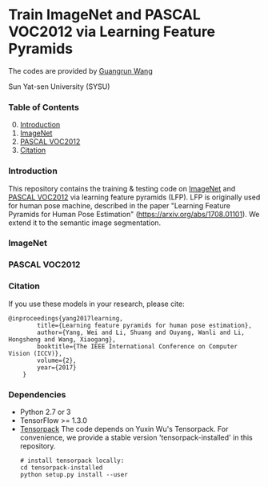 # Train ImageNet and PASCAL VOC2012 via Learning Feature Pyramids

The codes are provided by [Guangrun Wang](https://wanggrun.github.io/)

Sun Yat-sen University (SYSU)

### Table of Contents
0. [Introduction](#introduction)
0. [ImageNet](#imagenet)
0. [PASCAL VOC2012](#voc)
0. [Citation](#citation)

### Introduction

This repository contains the training & testing code on [ImageNet](http://image-net.org/challenges/LSVRC/2015/) and [PASCAL VOC2012](http://host.robots.ox.ac.uk:8080/leaderboard/displaylb.php?challengeid=11&compid=6) via learning feature pyramids (LFP). LFP is originally used for human pose machine, described in the paper "Learning Feature Pyramids for Human Pose Estimation" (https://arxiv.org/abs/1708.01101). We extend it to the semantic image segmentation.

### ImageNet


### PASCAL VOC2012


### Citation

If you use these models in your research, please cite:

	@inproceedings{yang2017learning,
            title={Learning feature pyramids for human pose estimation},
            author={Yang, Wei and Li, Shuang and Ouyang, Wanli and Li, Hongsheng and Wang, Xiaogang},
            booktitle={The IEEE International Conference on Computer Vision (ICCV)},
            volume={2},
            year={2017}
        }

### Dependencies
+ Python 2.7 or 3
+ TensorFlow >= 1.3.0
+ [Tensorpack](https://github.com/ppwwyyxx/tensorpack)
   The code depends on Yuxin Wu's Tensorpack. For convenience, we provide a stable version 'tensorpack-installed' in this repository. 
   ```
   # install tensorpack locally:
   cd tensorpack-installed
   python setup.py install --user
   ```

